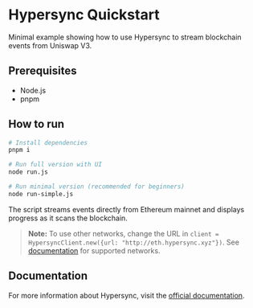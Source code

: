 # Hypersync Quickstart

Minimal example showing how to use Hypersync to stream blockchain events from Uniswap V3.

## Prerequisites

- Node.js
- pnpm

## How to run

```bash
# Install dependencies
pnpm i

# Run full version with UI
node run.js

# Run minimal version (recommended for beginners)
node run-simple.js
```

The script streams events directly from Ethereum mainnet and displays progress as it scans the blockchain.

> **Note:** To use other networks, change the URL in `client = HypersyncClient.new({url: "http://eth.hypersync.xyz"})`. See [documentation](https://docs.envio.dev/docs/HyperSync/overview) for supported networks.

## Documentation

For more information about Hypersync, visit the [official documentation](https://docs.envio.dev/docs/HyperSync/overview).
